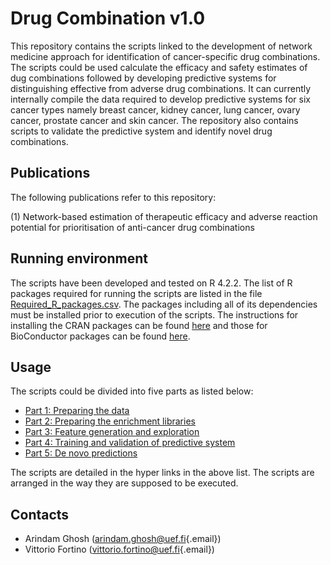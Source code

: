 # Drug Combination v1.0

This repository contains the scripts linked to the development of network medicine approach for identification of cancer-specific drug combinations. The scripts could be used calculate the efficacy and safety estimates of dug combinations followed by developing predictive systems for distinguishing effective from adverse drug combinations. It can currently internally compile the data required to develop predictive systems for six cancer types namely breast cancer, kidney cancer, lung cancer, ovary cancer, prostate cancer and skin cancer. The repository also contains scripts to validate the predictive system and identify novel drug combinations.

## Publications

The following publications refer to this repository:

(1) Network-based estimation of therapeutic efficacy and adverse reaction potential for prioritisation of anti-cancer drug combinations

## Running environment

The scripts have been developed and tested on R 4.2.2. The list of R packages required for running the scripts are listed in the file [Required_R_packages.csv](Environment/Required_R_packages.csv). The packages including all of its dependencies must be installed prior to execution of the scripts. The instructions for installing the CRAN packages can be found [here](https://www.rdocumentation.org/packages/utils/versions/3.6.2/topics/install.packages) and those for BioConductor packages can be found [here](https://www.bioconductor.org/install/).

## Usage

The scripts could be divided into five parts as listed below:

-   [Part 1: Preparing the data](Manual/Part_1_manual.md)
-   [Part 2: Preparing the enrichment libraries](Manual/Part_2_manual.md)
-   [Part 3: Feature generation and exploration](Manual/Part_3_manual.md)
-   [Part 4: Training and validation of predictive system](Manual/Part_4_manual.md)
-   [Part 5: De novo predictions](Manual/Part_5_manual.md)

The scripts are detailed in the hyper links in the above list. The scripts are arranged in the way they are supposed to be executed.

## Contacts

-   Arindam Ghosh ([arindam.ghosh\@uef.fi](mailto:arindam.ghosh@uef.fi){.email})
-   Vittorio Fortino ([vittorio.fortino\@uef.fi](mailto:vittorio.fortino@uef.fi){.email})
